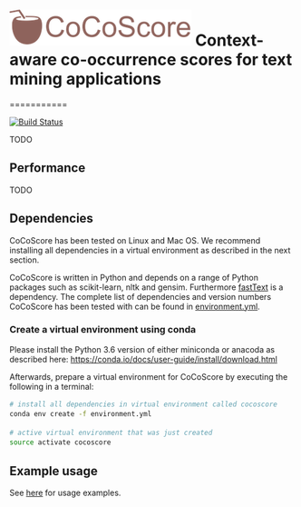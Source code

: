 
# ![CoCoScore-text-small.png](doc/logos/CoCoScore-text-small.png) Context-aware co-occurrence scores for text mining applications

===========

[![Build Status](https://travis-ci.org/JungeAlexander/cocoscore.svg?branch=master)](https://travis-ci.org/JungeAlexander/cocoscore)
 

TODO 

## Performance

TODO

## Dependencies

CoCoScore has been tested on Linux and Mac OS.
We recommend installing all dependencies in a virtual environment as described in the next section.

CoCoScore is written in Python and depends on a range of Python packages such as scikit-learn, nltk and gensim.
Furthermore [fastText](https://github.com/facebookresearch/fastText) is a dependency.
The complete list of dependencies and version numbers CoCoScore has been tested with can be found in [environment.yml](environment.yml).

### Create a virtual environment using conda

Please install the Python 3.6 version of either miniconda or anacoda as described here:
https://conda.io/docs/user-guide/install/download.html

Afterwards, prepare a virtual environment for CoCoScore by executing the following in a terminal:

```bash
# install all dependencies in virtual environment called cocoscore
conda env create -f environment.yml

# active virtual environment that was just created
source activate cocoscore
```

## Example usage

See [here](doc/example/example.md) for usage examples. 
